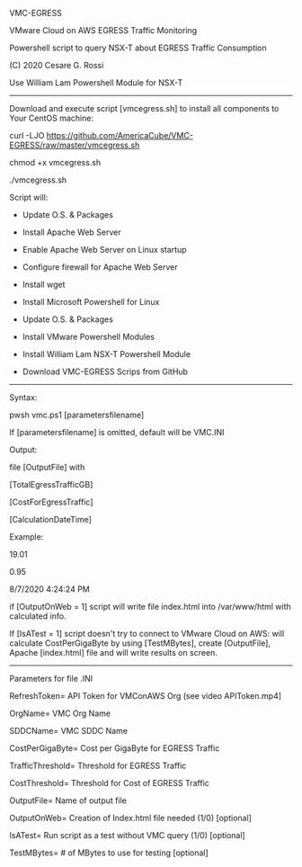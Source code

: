 VMC-EGRESS

VMware Cloud on AWS EGRESS Traffic Monitoring

Powershell script to query NSX-T about EGRESS Traffic Consumption

(C) 2020 Cesare G. Rossi

Use William Lam Powershell Module for NSX-T
______________

Download and execute script [vmcegress.sh] to install all components to Your CentOS machine:

curl -LJO https://github.com/AmericaCube/VMC-EGRESS/raw/master/vmcegress.sh

chmod +x vmcegress.sh

./vmcegress.sh

Script will:

- Update O.S. & Packages

- Install Apache Web Server

- Enable Apache Web Server on Linux startup

- Configure firewall for Apache Web Server

- Install wget

- Install Microsoft Powershell for Linux

- Update O.S. & Packages

- Install VMware Powershell Modules

- Install William Lam NSX-T Powershell Module

- Download VMC-EGRESS Scrips from GitHub

_______________

Syntax:

pwsh vmc.ps1 [parametersfilename]

If [parametersfilename] is omitted, default will be VMC.INI

Output:

file [OutputFile] with

[TotalEgressTrafficGB]

[CostForEgressTraffic]

[CalculationDateTime]

Example:

19.01

0.95

8/7/2020 4:24:24 PM

if [OutputOnWeb = 1] script will write file index.html into /var/www/html with calculated info.

If [IsATest = 1] script doesn't try to connect to VMware Cloud on AWS: will calculate CostPerGigaByte by using [TestMBytes], create [OutputFile], Apache [index.html] file and will write results on screen.

_________________________

Parameters for file .INI

RefreshToken= API Token for VMConAWS Org (see video APIToken.mp4]

OrgName= VMC Org Name

SDDCName= VMC SDDC Name

CostPerGigaByte= Cost per GigaByte for EGRESS Traffic

TrafficThreshold= Threshold for EGRESS Traffic

CostThreshold= Threshold for Cost of EGRESS Traffic

OutputFile= Name of output file

OutputOnWeb= Creation of Index.html file needed (1/0) [optional]

IsATest= Run script as a test without VMC query (1/0) [optional]

TestMBytes= # of MBytes to use for testing [optional]

